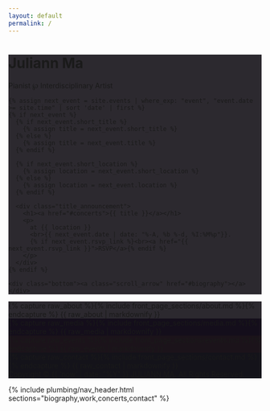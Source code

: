 ```yaml
---
layout: default
permalink: /
---
```


<main id="fullpage">
  <div class="section page main_photo" style="background-color:#2C292F" id="home">
    <div class="title_card">
      <h1>Juliann Ma</h1>
      Pianist ℘ Interdisciplinary Artist
    </div>


    {% assign next_event = site.events | where_exp: "event", "event.date >= site.time" | sort 'date' | first %}
    {% if next_event %}
      {% if next_event.short_title %}
        {% assign title = next_event.short_title %}
      {% else %}
        {% assign title = next_event.title %}
      {% endif %}

      {% if next_event.short_location %}
        {% assign location = next_event.short_location %}
      {% else %}
        {% assign location = next_event.location %}
      {% endif %}

      <div class="title_announcement">
        <h1><a href="#concerts">{{ title }}</a></h1>
        <p>
          at {{ location }}
          <br>{{ next_event.date | date: "%-A, %b %-d, %I:%M%p"}}.
          {% if next_event.rsvp_link %}<br><a href="{{ next_event.rsvp_link }}">RSVP</a>{% endif %}
        </p>
      </div>
    {% endif %}

    <div class="bottom"><a class="scroll_arrow" href="#biography"></a></div>
  </div>
  <div class="section page" style="background-color:#2C292F" id="biography">
    {% capture raw_about %}{% include front_page_sections/about.md %}{% endcapture %}
    {{ raw_about | markdownify }}
  </div>
  <div class="section page" style="background-color:#140E1B" id="work">
    {% capture raw_media %}{% include front_page_sections/media.md %}{% endcapture %}
    {{ raw_media | markdownify }}
  </div>
  <div class="section page" style="background-color:#1B131A" id="concerts">
    {% capture raw_events %}{% include front_page_sections/events.md %}{% endcapture %}
    {{ raw_events | markdownify }}
  </div>
  <div class="section page" style="background-color:#14131A" id="contact">
    {% capture raw_contact %}{% include front_page_sections/contact.md %}{% endcapture %}
    {{ raw_contact | markdownify }}
    <div class="bottom">Copyright © {{ 'now' | date: "%Y" }} <a href="{{ site.url }}">JULIANN MA</a>. All Rights Reserved.</div>
  </div>
</main>

{% include plumbing/nav_header.html sections="biography,work,concerts,contact" %}
